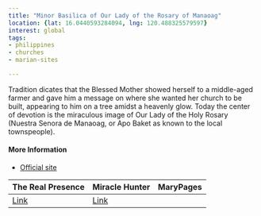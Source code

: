 ```yaml
---
title: "Minor Basilica of Our Lady of the Rosary of Manaoag"
location: {lat: 16.0440593284094, lng: 120.488325579597}
interest: global
tags:
- philippines
- churches
- marian-sites

---
```



Tradition dicates that the Blessed Mother showed herself to a middle-aged farmer and gave him a message on where she wanted her church to be built, appearing to him on a tree amidst a heavenly glow.  Today the center of devotion is the miraculous image of Our Lady of the Holy Rosary (Nuestra Senora de Manaoag, or Apo Baket as known to the local townspeople).

#### More Information

* [Official site](https://www.manaoagminorbasilica.org/)


| The Real Presence | Miracle Hunter | MaryPages |
| --- | --- | --- |
| [Link](http://www.therealpresence.org/eucharst/misc/BVM/88_MANAOAG_60x96.pdf) | [Link](https://www.miraclehunter.com/marian_apparitions/approved_apparitions/manaoag/index.html) |  |





